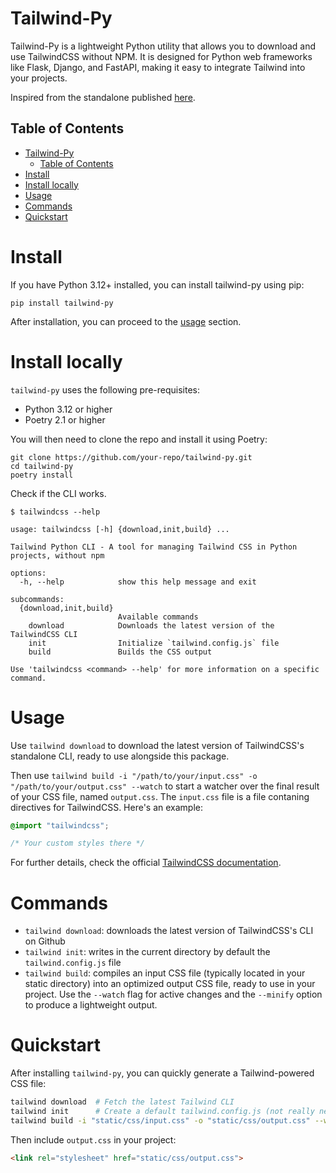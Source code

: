 # Tailwind-Py

Tailwind-Py is a lightweight Python utility that allows you to download and use TailwindCSS without NPM. It is designed for Python web frameworks like Flask, Django, and FastAPI, making it easy to integrate Tailwind into your projects.

Inspired from the standalone published [here](https://tailwindcss.com/blog/standalone-cli).

## Table of Contents

- [Tailwind-Py](#tailwind-py)
  - [Table of Contents](#table-of-contents)
- [Install](#install)
- [Install locally](#install-locally)
- [Usage](#usage)
- [Commands](#commands)
- [Quickstart](#quickstart)

# Install

If you have Python 3.12+ installed, you can install tailwind-py using pip:

```shell
pip install tailwind-py
```

After installation, you can proceed to the [usage](#usage) section.

# Install locally

`tailwind-py` uses the following pre-requisites:

- Python 3.12 or higher
- Poetry 2.1 or higher

You will then need to clone the repo and install it using Poetry:

```shell
git clone https://github.com/your-repo/tailwind-py.git
cd tailwind-py
poetry install
```

Check if the CLI works.

```text
$ tailwindcss --help  

usage: tailwindcss [-h] {download,init,build} ...

Tailwind Python CLI - A tool for managing Tailwind CSS in Python projects, without npm

options:
  -h, --help            show this help message and exit

subcommands:
  {download,init,build}
                        Available commands
    download            Downloads the latest version of the TailwindCSS CLI
    init                Initialize `tailwind.config.js` file
    build               Builds the CSS output

Use 'tailwindcss <command> --help' for more information on a specific command.
```

# Usage

Use `tailwind download` to download the latest version of TailwindCSS's standalone CLI, ready to use alongside this package.

Then use `tailwind build -i "/path/to/your/input.css" -o "/path/to/your/output.css" --watch` to start a watcher over the final result of your CSS file, named `output.css`. The `input.css` file is a file contaning directives for TailwindCSS. Here's an example:

```css
@import "tailwindcss";

/* Your custom styles there */
```

For further details, check the official [TailwindCSS documentation](https://tailwindcss.com/docs/installation/tailwind-cli).

# Commands

- `tailwind download`: downloads the latest version of TailwindCSS's CLI on Github
- `tailwind init`: writes in the current directory by default the `tailwind.config.js` file
- `tailwind build`: compiles an input CSS file (typically located in your static directory) into an optimized output CSS file, ready to use in your project. Use the `--watch` flag for active changes and the `--minify` option to produce a lightweight output.

# Quickstart

After installing `tailwind-py`, you can quickly generate a Tailwind-powered CSS file:

```sh
tailwind download  # Fetch the latest Tailwind CLI
tailwind init      # Create a default tailwind.config.js (not really needed for 4.0+)
tailwind build -i "static/css/input.css" -o "static/css/output.css" --watch
```

Then include `output.css` in your project:

```html
<link rel="stylesheet" href="static/css/output.css">
```
